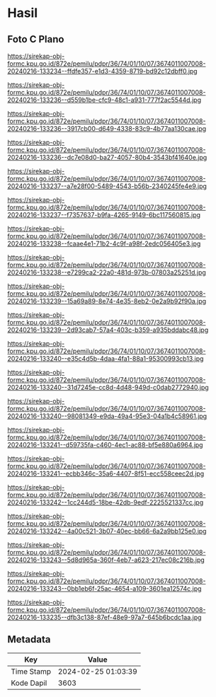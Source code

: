 # Hasil

## Foto C Plano

https://sirekap-obj-formc.kpu.go.id/872e/pemilu/pdpr/36/74/01/10/07/3674011007008-20240216-133234--ffdfe357-e1d3-4359-8719-bd92c12dbff0.jpg

https://sirekap-obj-formc.kpu.go.id/872e/pemilu/pdpr/36/74/01/10/07/3674011007008-20240216-133236--d559b1be-cfc9-48c1-a931-777f2ac5544d.jpg

https://sirekap-obj-formc.kpu.go.id/872e/pemilu/pdpr/36/74/01/10/07/3674011007008-20240216-133236--3917cb00-d649-4338-83c9-4b77aa130cae.jpg

https://sirekap-obj-formc.kpu.go.id/872e/pemilu/pdpr/36/74/01/10/07/3674011007008-20240216-133236--dc7e08d0-ba27-4057-80b4-3543bf41640e.jpg

https://sirekap-obj-formc.kpu.go.id/872e/pemilu/pdpr/36/74/01/10/07/3674011007008-20240216-133237--a7e28f00-5489-4543-b56b-2340245fe4e9.jpg

https://sirekap-obj-formc.kpu.go.id/872e/pemilu/pdpr/36/74/01/10/07/3674011007008-20240216-133237--f7357637-b9fa-4265-9149-6bc117560815.jpg

https://sirekap-obj-formc.kpu.go.id/872e/pemilu/pdpr/36/74/01/10/07/3674011007008-20240216-133238--fcaae4e1-71b2-4c9f-a98f-2edc056405e3.jpg

https://sirekap-obj-formc.kpu.go.id/872e/pemilu/pdpr/36/74/01/10/07/3674011007008-20240216-133238--e7299ca2-22a0-481d-973b-07803a25251d.jpg

https://sirekap-obj-formc.kpu.go.id/872e/pemilu/pdpr/36/74/01/10/07/3674011007008-20240216-133239--15a69a89-8e74-4e35-8eb2-0e2a9b92f90a.jpg

https://sirekap-obj-formc.kpu.go.id/872e/pemilu/pdpr/36/74/01/10/07/3674011007008-20240216-133239--2d93cab7-57a4-403c-b359-a935bddabc48.jpg

https://sirekap-obj-formc.kpu.go.id/872e/pemilu/pdpr/36/74/01/10/07/3674011007008-20240216-133240--e35c4d5b-4daa-4fa1-88a1-95300993cb13.jpg

https://sirekap-obj-formc.kpu.go.id/872e/pemilu/pdpr/36/74/01/10/07/3674011007008-20240216-133240--31d7245e-cc8d-4d48-949d-c0dab2772940.jpg

https://sirekap-obj-formc.kpu.go.id/872e/pemilu/pdpr/36/74/01/10/07/3674011007008-20240216-133240--98081349-e9da-49a4-95e3-04a1b4c58961.jpg

https://sirekap-obj-formc.kpu.go.id/872e/pemilu/pdpr/36/74/01/10/07/3674011007008-20240216-133241--d59735fa-c460-4ec1-ac88-bf5e880a6964.jpg

https://sirekap-obj-formc.kpu.go.id/872e/pemilu/pdpr/36/74/01/10/07/3674011007008-20240216-133241--ecbb346c-35a6-4407-8f51-ecc558ceec2d.jpg

https://sirekap-obj-formc.kpu.go.id/872e/pemilu/pdpr/36/74/01/10/07/3674011007008-20240216-133242--1cc244d5-18be-42db-9edf-2225521337cc.jpg

https://sirekap-obj-formc.kpu.go.id/872e/pemilu/pdpr/36/74/01/10/07/3674011007008-20240216-133242--4a00c521-3b07-40ec-bb66-6a2a9bb125e0.jpg

https://sirekap-obj-formc.kpu.go.id/872e/pemilu/pdpr/36/74/01/10/07/3674011007008-20240216-133243--5d8d965a-360f-4eb7-a623-217ec08c216b.jpg

https://sirekap-obj-formc.kpu.go.id/872e/pemilu/pdpr/36/74/01/10/07/3674011007008-20240216-133243--0bb1eb6f-25ac-4654-a109-3601ea12574c.jpg

https://sirekap-obj-formc.kpu.go.id/872e/pemilu/pdpr/36/74/01/10/07/3674011007008-20240216-133235--dfb3c138-87ef-48e9-97a7-645b6bcdc1aa.jpg


## Metadata

| Key        | Value               |
| ---------- | ------------------- |
| Time Stamp | 2024-02-25 01:03:39 |
| Kode Dapil | 3603                |



